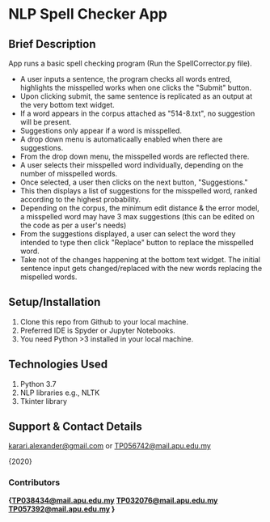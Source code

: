 # NLP Spell Checker App

## Brief Description
App runs a basic spell checking program (Run the SpellCorrector.py file). 
- A user inputs a sentence, the program checks all words entred, highlights the misspelled works when one clicks the "Submit" button.
- Upon clicking submit, the same sentence is replicated as an output at the very bottom text widget.
- If a word appears in the corpus attached as "514-8.txt", no suggestion will be present.
- Suggestions only appear if a word is misspelled.
- A drop down menu is automaticaally enabled when there are suggestions. 
- From the drop down menu, the misspelled words are reflected there.
- A user selects their misspelled word individually, depending on the number of misspelled words.
- Once selected, a user then clicks on the next button, "Suggestions." 
- This then displays a list of suggestions for the misspelled word, ranked according to the highest probability.
- Depending on the corpus, the minimum edit distance & the error model, a misspelled word may have 3 max suggestions (this can be edited on the code as per a user's needs)
- From the suggestions displayed, a user can select the word they intended to type then click "Replace" button to replace the misspelled word.
- Take not of the changes happening at the bottom text widget. The initial sentence input gets changed/replaced with the new words replacing the mispelled words.

## Setup/Installation
1. Clone this repo from Github to your local machine.
2. Preferred IDE is Spyder or Jupyter Notebooks.
3. You need Python >3 installed in your local machine.


## Technologies Used
1. Python 3.7
2. NLP libraries e.g., NLTK
3. Tkinter library

## Support & Contact Details
karari.alexander@gmail.com or TP056742@mail.apu.edu.my

{2020}

### Contributors
**{TP038434@mail.apu.edu.my
   TP032076@mail.apu.edu.my
   TP057392@mail.apu.edu.my
   }**